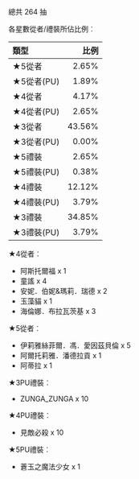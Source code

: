 總共 264 抽

各星數從者/禮裝所佔比例︰

| 類型        |   比例 |
| :---------- | -----: |
| ★5從者     |  2.65% |
| ★5從者(PU) |  1.89% |
| ★4從者     |  4.17% |
| ★4從者(PU) |  2.65% |
| ★3從者     | 43.56% |
| ★3從者(PU) |  0.00% |
| ★5禮裝     |  2.65% |
| ★5禮裝(PU) |  0.38% |
| ★4禮裝     | 12.12% |
| ★4禮裝(PU) |  3.79% |
| ★3禮裝     | 34.85% |
| ★3禮裝(PU) |  3.79% |

★4從者︰

* 阿斯托爾福 x 1
* 童謠 x 4
* 安妮．伯妮&瑪莉．瑞德 x 2
* 玉藻貓 x 1
* 海倫娜．布拉瓦茨基 x 3

★5從者︰

* 伊莉雅絲菲爾．馮．愛因茲貝倫 x 5
* 阿爾托莉雅．潘德拉貢 x 1
* 阿蒂拉 x 1

★3PU禮裝︰

* ZUNGA_ZUNGA x 10

★4PU禮裝︰

* 見敵必殺 x 10

★5PU禮裝︰

* 蒼玉之魔法少女 x 1

